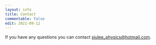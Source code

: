 ```yaml
---
layout: info
title: Contact
commentable: false
edit: 2021-09-12
---
```


If you have any questions you can contact siulee_physics@hotmail.com.
